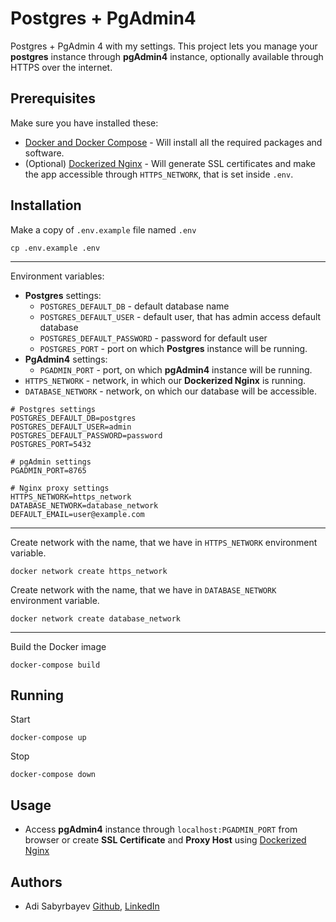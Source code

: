 # Postgres + PgAdmin4

Postgres + PgAdmin 4 with my settings. This project lets you manage your **postgres** instance through **pgAdmin4** instance, optionally available through HTTPS over the internet.

## Prerequisites

Make sure you have installed these:
- [Docker and Docker Compose](https://phoenixnap.com/kb/install-docker-compose-on-ubuntu-20-04) - Will install all the required packages and software.
- (Optional) [Dockerized Nginx](https://github.com/madrigals1/nginx_proxy_manager) - Will generate SSL certificates and make the app accessible through `HTTPS_NETWORK`, that is set inside `.env`.

## Installation

Make a copy of `.env.example` file named `.env`

```shell script
cp .env.example .env
```

---

Environment variables:
- **Postgres** settings:
    - `POSTGRES_DEFAULT_DB` - default database name
    - `POSTGRES_DEFAULT_USER` - default user, that has admin access default database
    - `POSTGRES_DEFAULT_PASSWORD` - password for default user
    - `POSTGRES_PORT` - port on which **Postgres** instance will be running.
- **PgAdmin4** settings:
    - `PGADMIN_PORT` - port, on which **pgAdmin4** instance will be running.
- `HTTPS_NETWORK` - network, in which our **Dockerized Nginx** is running. 
- `DATABASE_NETWORK` - network, on which our database will be accessible.

```dotenv
# Postgres settings
POSTGRES_DEFAULT_DB=postgres
POSTGRES_DEFAULT_USER=admin
POSTGRES_DEFAULT_PASSWORD=password
POSTGRES_PORT=5432

# pgAdmin settings
PGADMIN_PORT=8765

# Nginx proxy settings
HTTPS_NETWORK=https_network
DATABASE_NETWORK=database_network
DEFAULT_EMAIL=user@example.com
```

---

Create network with the name, that we have in `HTTPS_NETWORK` environment variable.

```shell script
docker network create https_network
```

Create network with the name, that we have in `DATABASE_NETWORK` environment variable.

```shell script
docker network create database_network
```

---

Build the Docker image

```shell script
docker-compose build
```

## Running

Start
```
docker-compose up
```

Stop
```
docker-compose down
```

## Usage

- Access **pgAdmin4** instance through      `localhost:PGADMIN_PORT` from browser or create **SSL Certificate** and **Proxy Host** using [Dockerized Nginx](https://github.com/madrigals1/nginx_proxy_manager)

## Authors
- Adi Sabyrbayev [Github](https://github.com/madrigals1), [LinkedIn](https://www.linkedin.com/in/madrigals1/)